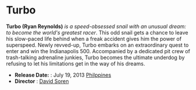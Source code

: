 # Turbo 
**Turbo (Ryan Reynolds)** *is a speed-obsessed snail with an unusual dream: to become the world's greatest racer*. This odd snail gets a chance to leave his slow-paced life behind when a freak accident gives him the power of superspeed. Newly revved-up, Turbo embarks on an extraordinary quest to enter and win the Indianapolis 500. Accompanied by a dedicated pit crew of trash-talking adrenaline junkies, Turbo becomes the ultimate underdog by refusing to let his limitations get in the way of his dreams.

- **Release Date:** : July 19, 2013 [Philppines](https://en.wikipedia.org/wiki/Philippines)
- **Director** : [David Soren](https://www.imdb.com/name/nm1659741/)

